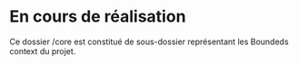 # En cours de réalisation 

Ce dossier /core est constitué de sous-dossier représentant les Boundeds context du projet.